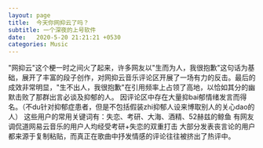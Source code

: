 ```yaml
---
layout: page
title:  今天你网抑云了吗？
subtitle: 一个深夜的上号软件
date:   2020-5-20 21:21:21 +0530
categories: Music
---
```


"网抑云"这个梗一时之间火了起来，许多网友以"生而为人，我很抱歉"这句话为基础，展开了丰富的段子创作，对网抑云音乐评论区开展了一场有力的反击。最后的成效非常明显，"生不出人，我很抱歉"在引用频率上占领了高地，以恰如其分的幽默击败了那群出言必谈及抑郁的人。
因评论区中存在大量抑bai郁情绪发言而得名。（不du针对抑郁症患者，但是不包括假装zhi抑郁人设来博取别人的关心dao的人）
这些用户的常用关键词有：失恋、考研、大海、酒精、52赫兹的鲸鱼
有网友调侃道网易云音乐的用户人均经受考研+失恋的双重打击
大部分发表丧言论的用户都来源于复制粘贴，而真正在歌曲中抒发情感的评论往往被挤出了热评中。
